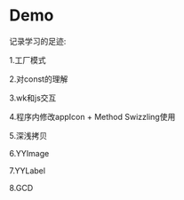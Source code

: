 # Demo
记录学习的足迹:

1.工厂模式

2.对const的理解

3.wk和js交互

4.程序内修改appIcon + Method Swizzling使用

5.深浅拷贝

6.YYImage

7.YYLabel

8.GCD

